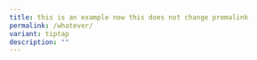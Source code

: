 ```yaml
---
title: this is an example now this does not change premalink
permalink: /whatever/
variant: tiptap
description: ""
---
```


